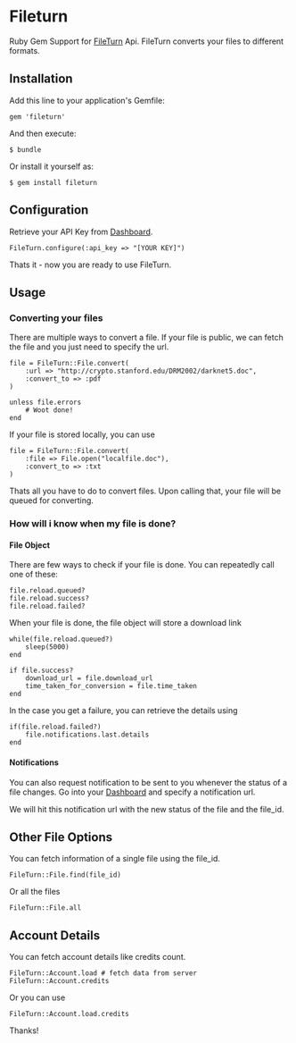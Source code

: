 # Fileturn

Ruby Gem Support for [FileTurn](http://fileturn.net/) Api. FileTurn converts your files to different formats. 

## Installation

Add this line to your application's Gemfile:

    gem 'fileturn'

And then execute:

    $ bundle

Or install it yourself as:

    $ gem install fileturn

## Configuration

Retrieve your API Key from [Dashboard](http://fileturn.net/dashboard/api_token).

	FileTurn.configure(:api_key => "[YOUR KEY]")
	
Thats it - now you are ready to use FileTurn.

## Usage

### Converting your files

There are multiple ways to convert a file. If your file is public, we can fetch the file and you just need to specify the url. 

	file = FileTurn::File.convert(
		:url => "http://crypto.stanford.edu/DRM2002/darknet5.doc",
		:convert_to => :pdf
	)
	
	unless file.errors
		# Woot done!
	end

If your file is stored locally, you can use

	file = FileTurn::File.convert(
		:file => File.open("localfile.doc"),
		:convert_to => :txt
	)

Thats all you have to do to convert files. Upon calling that, your file will be queued for converting. 

### How will i know when my file is done?

#### File Object

There are few ways to check if your file is done. You can repeatedly call one of these:

	file.reload.queued? 
	file.reload.success?
	file.reload.failed?

When your file is done, the file object will store a download link

	while(file.reload.queued?)
		sleep(5000)
	end
	
	if file.success?
		download_url = file.download_url
		time_taken_for_conversion = file.time_taken
	end

In the case you get a failure, you can retrieve the details using

	if(file.reload.failed?)
		file.notifications.last.details
	end

#### Notifications

You can also request notification to be sent to you whenever the status of a file changes. Go into your [Dashboard](http://fileturn.net/dashboard/notifications) and specify a notification url. 

We will hit this notification url with the new status of the file and the file_id. 


## Other File Options

You can fetch information of a single file using the file_id.

	FileTurn::File.find(file_id)

Or all the files
	
	FileTurn::File.all


## Account Details

You can fetch account details like credits count. 

	FileTurn::Account.load # fetch data from server
	FileTurn::Account.credits

Or you can use

	FileTurn::Account.load.credits

Thanks!